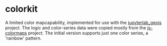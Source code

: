 # colorkit

A limited color mapcapability, implemented for use with the
[jupyterlab_geojs](https://github.com/OpenGeoscience/jupyterlab_geojs)
project. The logic and color-series data were copied mostly from the
[js-colormaps](https://github.com/timothygebhard/js-colormaps) project.
The initial version supports just one color series, a 'rainbow'
pattern.
